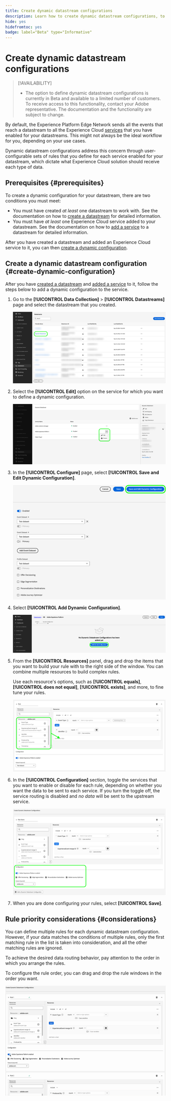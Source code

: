 ```yaml
---
title: Create dynamic datastream configurations
description: Learn how to create dynamic datastream configurations, to route your data to various Experience Cloud services, based on rules.
hide: yes
hidefromtoc: yes
badge: label="Beta" type="Informative"
---
```


# Create dynamic datastream configurations

>[!AVAILABILITY]
>
>* The option to define dynamic datastream configurations is currently in Beta and available to a limited number of customers. To receive access to this functionality, contact your Adobe representative. The documentation and the functionality are subject to change.

By default, the Experience Platform Edge Network sends all the events that reach a datastream to all the Experience Cloud [services](configure.md#add-services) that you have enabled for your datastreams. This might not always be the ideal workflow for you, depending on your use cases.

Dynamic datastream configurations address this concern through user-configurable sets of rules that you define for each service enabled for your datastream, which dictate what Experience Cloud solution should receive each type of data.

## Prerequisites {#prerequisites}

To create a dynamic configuration for your datastream, there are two conditions you must meet:

* You must have created *at least* one datastream to work with. See the documentation on how to [create a datastream](configure.md) for detailed information.
* You must have *at least* one Experience Cloud service added to your datastream. See the documentation on how to [add a service](configure.md#add-services) to a datastream for detailed information.

After you have created a datastream and added an Experience Cloud service to it, you can then [create a dynamic configuration](#create-dynamic-configuration).

## Create a dynamic datastream configuration {#create-dynamic-configuration}

After you have [created a datastream](configure.md) and [added a service](configure.md#add-services) to it, follow the steps below to add a dynamic configuration to the service.

1. Go to the **[!UICONTROL Data Collection]** > **[!UICONTROL Datastreams]** page and select the datastream that you created.
    
    ![Image of the datastreams user interface showing the list of datastreams.](assets/configure-dynamic-datastream/select-datastream.png)

1. Select the **[!UICONTROL Edit]** option on the service for which you want to define a dynamic configuration.
    
    ![Image of the datastreams user interface showing the services added to a datastream.](assets/configure-dynamic-datastream/select-service.png)

1. In the **[!UICONTROL Configure]** page, select **[!UICONTROL Save and Edit Dynamic Configuration]**.

    ![Image of the datastreams user interface showing the datastream configuration page.](assets/configure-dynamic-datastream/save-and-edit.png)

1. Select **[!UICONTROL Add Dynamic Configuration]**.
    
    ![Image of the datastreams user interface showing the dynamic configuration no rule added message.](assets/configure-dynamic-datastream/add-dynamic-config.png)

1. From the **[!UICONTROL Resources]** panel, drag and drop the items that you want to build your rule with to the right side of the window. You can combine multiple resources to build complex rules.

    Use each resource's options, such as **[!UICONTROL equals]**, **[!UICONTROL does not equal]**, **[!UICONTROL exists]**, and more, to fine tune your rules.

    ![Image of the datastreams user interface showing the dynamic configuration rule.](assets/configure-dynamic-datastream/drag-resources.png)

1. In the **[!UICONTROL Configuration]** section, toggle the services that you want to enable or disable for each rule, depending on whether you want the data to be sent to each service. If you turn the toggle off, the service routing is disabled and *no data* will be sent to the upstream service.

    ![Image of the datastreams user interface showing the dynamic configuration rule.](assets/configure-dynamic-datastream/enable-service.png)

1. When you are done configuring your rules, select **[!UICONTROL Save]**.

## Rule priority considerations {#considerations}

You can define multiple rules for each dynamic datastream configuration. However, if your data matches the conditions of multiple rules, only the first matching rule in the list is taken into consideration, and all the other matching rules are ignored.

To achieve the desired data routing behavior, pay attention to the order in which you arrange the rules.

To configure the rule order, you can drag and drop the rule windows in the order you want.

![GIF showing how to change the order of rules through drag and drop.](assets/configure-dynamic-datastream/move-rules.gif)